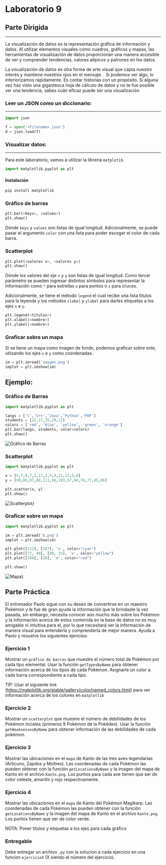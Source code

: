 # Laboratorio 9
## Parte Dirigida
---

La visualización de datos es la representación gráfica de información y datos. Al utilizar elementos visuales como cuadros, gráficos y mapas, las herramientas de visualización de datos proporcionan una manera accesible de ver y comprender tendencias, valores atípicos y patrones en los datos.

La visualización de datos es otra forma de arte visual que capta nuestro interés y mantiene nuestros ojos en el mensaje. . Si podemos ver algo, lo interiorizamos rápidamente. Es contar historias con un propósito. Si alguna vez haz visto una gigantesca hoja de cálculo de datos y no te fue posible ver una tendencia, sabes cuán eficaz puede ser una visualización

### Leer un JSON como un diccionario:
---
```py
import json

f = open('<filename>.json')
d = json.load(f)
```



### Visualizar datos:
---
Para este laboratorio, vamos a utilizar la librería `matplotib`.

```py
import matplotlib.pyplot as plt
```

#### Instalación

```sh
pip install matplotlib
```

### Gráfico de barras
```py
plt.bar(<keys>, <values>)
plt.show()
```
Dónde `keys` y `values` son listas de igual longitud. Adicionalmente, se puede pasar el argumento `color` con una lista para poder escoger el color de cada barra.

### Scatterplot

```py
plt.plot(<valores x>, <valores y>)
plt.show()
```
Dónde los valores del eje `x` y `y` son listas de igual longitud. Como tercer parámetro se pueden ingresar distintos símbolos para representar la información como `*` para estrellas `o` para puntos o `x` para cruces.

Adicionalmente, se tiene el método `legend` el cual recibe una lista titulos para la leyenda y los métodos `xlabel` y `ylabel` para darles etiquetas a los ejes `x` e `y`.
```py
plt.legend(<titulos>)
plt.xlabel(<nombre>)
plt.ylabel(<nombre>)
```

### Graficar sobre un mapa

Si se tiene un mapa como imagen de fondo, podemos graficar sobre este, utlizando los ejes `x` e `y` como coordenadas.

```py
im = plt.imread('imagen.png')
implot = plt.imshow(im)
```


## Ejemplo:

### Gráfico de Barras

```py
import matplotlib.pyplot as plt

langs = ['C','C++','Java','Python','PHP']
students = [23,17,35,29,12]
colors = ['red', 'blue', 'yellow', 'green', 'orange']
plt.bar(langs, students, color=colors)
plt.show()
```

![Gráfico de Barras](./1.png)

### Scatterplot

```py
import matplotlib.pyplot as plt

x = [5,7,8,7,2,17,2,9,4,11,12,9,6]
y = [99,86,87,88,111,86,103,87,94,78,77,85,86]

plt.scatter(x, y)
plt.show()
```

![Scatterplot](./2.png)}

### Graficar sobre un mapa

```py
import matplotlib.pyplot as plt

im = plt.imread('b.png')
implot = plt.imshow(im)

plt.plot([112], [187], 'o', color="cyan")
plt.plot([77, 40], [80, 33], 'o', color="yellow")
plt.plot([398], [36], 'o', color="red")

plt.show()
```

![Mapa](./3.png)}

## Parte Práctica

El entrenador Paolo sigue con su deseo de convertirse en un maestro Pokémon y le fue de gran ayuda la información que le brindaste la vez pasada, sin embargo, necesita conocer aún mucho más sobre los Pokémon y la información acerca de estos contenida en la base de datos no es muy amigable ni intuitiva para el, por lo que necesitará ver la información de manera visual para entenderla y comprenderla de mejor manera. Ayuda a Paolo y resuelve los siguientes ejericios:

### Ejercicio 1

Mostrar un `gráfico de barras` que muestre el número total de Pokémon por cada tipo elemental. Usar la función `getTypesByName` para obtener información acerca de los tipos de cada Pokémon. Asignarle un color a cada barra correspondiente a cada tipo.

TIP: Usar el siguiente link (https://matplotlib.org/stable/gallery/color/named_colors.html) para ver información acerca de los colores en `matplotlib`

### Ejercicio 2

Mostrar un `scatterplot` que muestre el número de debilidades de los Pokémon inciales (primeros 9 Pokémon de la Pokédex). Usar la función `getWeaknessesByName` para obtener información de las debilidades de cada pokémon.

### Ejercicio 3

Mostrar las ubicaciones en el `mapa` de Kanto de las tres aves legendarias (Articuno, Zapdos y Moltres). Las coordenadas de cada Pokémon las pueden obtener con la función `getLocationsByName` y la imagen del mapa de Kanto en el archivo `Kanto.png`. Los puntos para cada ave tienen que ser de color celeste, amarillo y rojo respectivamente.

### Ejercicio 4

Mostrar las ubicaciones en el `mapa` de Kanto del Pokémon Magikarp. Las coordenadas de cada Pokémon las pueden obtener con la función `getLocationsByName` y la imagen del mapa de Kanto en el archivo `Kanto.png`. Los puntos tienen que ser de color verde.

NOTA: Poner títulos y etiquetas a los ejes para cada gráfico

### Entregable

Debe entregar un archivo `.py` con la solucion a cada ejercicio en una funcion `ejercicioX` (X siendo el número del ejercicio).